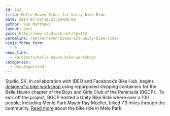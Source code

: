 ```yaml
---
id: 142
title: Belle Haven Bikes 1st Unity Bike Ride
date: 2014-07-26T19:21:19+00:00
author: Sam Matthews
layout: post
guid: http://www.studiosk.net/?p=142
permalink: /belle-haven-bikes-1st-unity-bike-ride/
ninja_forms_form:
  - 0
news_link:
  - /projects/belle-haven-bike-workshop/
categories:
  - Uncategorized
---
```

<p class="p1">
  Studio_SK, in collaboration with IDEO and Facebook’s Bike Hub, begins <a title="Belle Haven Bike Worship" href="http://www.studiosk.net/projects/belle-haven-bike-worship/" target="_blank">design of a bike workshop</a> using repurposed shipping containers for the Belle Haven chapter of the Boys and Girls Club of the Peninsula (BGCP).  To kick off the project, BGCP hosted a Unity Bike Ride where over a 100 people, including <span class="s1">Menlo Park Mayor Ray Mueller</span>, biked 7.3 miles through the community. <a href="https://local.nixle.com/alert/5202473/" target="_blank">Read more</a> about the bike ride in Melo Park.
</p>